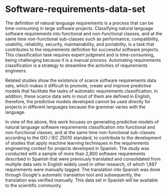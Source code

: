 # Software-requirements-data-set
The definition of natural language requirements is a process that can be time-consuming in large software projects. Classifying natural language software requirements into functional and non-functional classes, and at the same time non-functional sub-classes such as performance, compatibility, usability, reliability, security, maintainability, and portability, is a task that contributes to the requirements definition for successful software projects. This classification task requires expert judgment and is time-consuming, being challenging because it is a manual process. Automating requirements classification is a strategy to streamline the activities of requirements engineers. 

Related studies show the existence of scarce software requirements data sets, which makes it difficult to promote, create and improve predictive models that facilitate the tasks of automatic requirements classification, in addition, these scarce data sets in most of them are defined in English, therefore, the predictive models developed cannot be used directly for projects in different languages because the grammar varies with the language. 

In view of the above, this work focuses on generating predictive models of natural language software requirements classification into functional and non-functional classes, and at the same time non-functional sub-classes according to the ISO / IEC 25010 standard, to contribute to the development of studies that apply machine learning techniques in the requirements engineering context for projects developed in Spanish. The study was conducted with a sample of more than 2,800 software requirements described in Spanish that were previously translated and consolidated from multiple data sets in English widely used in other research, of which 1,887 requirements were manually tagged. The translation into Spanish was done through Google's automatic translation tool and subsequently, the translation was verified manually. This data set in Spanish will be available to the scientific community.
